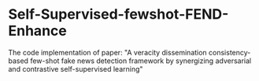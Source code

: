 # Self-Supervised-fewshot-FEND-Enhance
The code implementation of paper: "A veracity dissemination consistency-based few-shot fake news detection framework by synergizing adversarial and contrastive self-supervised learning"
